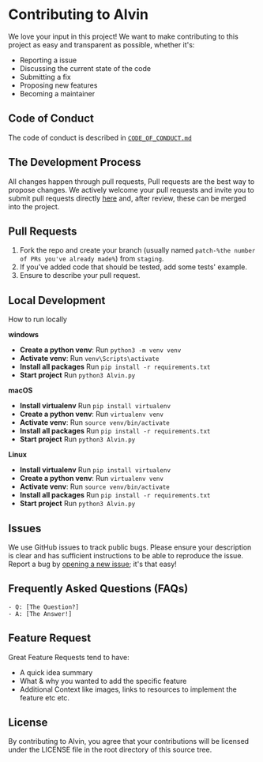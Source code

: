 # Contributing to Alvin
We love your input in this project! We want to make contributing to this project as easy and transparent as possible, whether it's:
- Reporting a issue
- Discussing the current state of the code
- Submitting a fix
- Proposing new features
- Becoming a maintainer

## Code of Conduct
The code of conduct is described in [`CODE_OF_CONDUCT.md`](CODE_OF_CONDUCT.md)

## The Development Process
All changes happen through pull requests, Pull requests are the best way to propose changes. We actively welcome your pull requests and invite you to submit pull requests directly <a href="https://github.com/Pro-dev-org/Alvin/pulls">here</a> and, after review, these can be merged into the project.

## Pull Requests
1. Fork the repo and create your branch (usually named `patch-%the number of PRs you've already made%`) from `staging`.
2. If you've added code that should be tested, add some tests' example.
3. Ensure to describe your pull request.

## Local Development
How to run locally

 **windows**
 - **Create a python venv**: Run `python3 -m venv venv`
 - **Activate venv**: Run `venv\Scripts\activate`
 - **Install all packages** Run `pip install -r requirements.txt`
 - **Start project** Run `python3 Alvin.py`

**macOS**
 - **Install virtualenv** Run `pip install virtualenv`
 - **Create a python venv**: Run `virtualenv venv`
 - **Activate venv**: Run `source venv/bin/activate`
 - **Install all packages** Run `pip install -r requirements.txt`
 - **Start project** Run `python3 Alvin.py`

**Linux**
 - **Install virtualenv** Run `pip install virtualenv`
 - **Create a python venv**: Run `virtualenv venv`
 - **Activate venv**: Run `source venv/bin/activate`
 - **Install all packages** Run `pip install -r requirements.txt`
 - **Start project** Run `python3 Alvin.py`

## Issues
We use GitHub issues to track public bugs. Please ensure your description is clear and has sufficient instructions to be able to reproduce the issue. Report a bug by <a href="https://github.com/Pro-dev-org/Alvin/issues">opening a new issue</a>; it's that easy!

## Frequently Asked Questions (FAQs) 
<!--- I thought it would be great to have a list of FAQs for the project to help save time for new contributors--->
    - Q: [The Question?]
    - A: [The Answer!]

## Feature Request
Great Feature Requests tend to have:

- A quick idea summary
- What & why you wanted to add the specific feature
- Additional Context like images, links to resources to implement the feature etc etc.

## License
By contributing to Alvin, you agree that your contributions will be licensed
under the LICENSE file in the root directory of this source tree.
